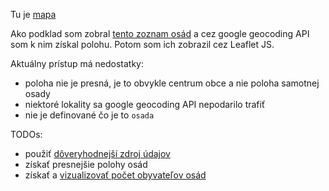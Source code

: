 Tu je [mapa](http://petervojtek.github.io/mapa-romskych-osad/)

Ako podklad som zobral [tento zoznam osád](http://narodnyblok.sk/kriminalita/osady.html) a cez google geocoding API som k nim získal polohu. Potom som ich zobrazil cez Leaflet JS.

Aktuálny prístup má nedostatky:
* poloha nie je presná, je to obvykle centrum obce a nie poloha samotnej osady
* niektoré lokality sa google geocoding API nepodarilo trafiť
* nie je definované čo je to `osada`

TODOs:
* použiť [dôveryhodnejší zdroj údajov](http://romovia.vlada.gov.sk/3556/regiony.php)
* získať presnejšie polohy osád
* získať a [vizualizovať počet obyvateľov osád](http://romovia.vlada.gov.sk/3556/regiony.php)
